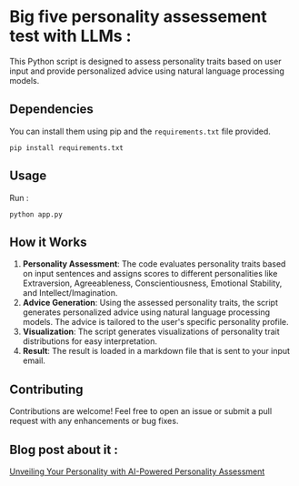 # Big five personality assessement test with LLMs :

This Python script is designed to assess personality traits based on user input and provide personalized advice using natural language processing models.

## Dependencies

You can install them using pip and the `requirements.txt` file provided.

`pip install requirements.txt`

## Usage

Run :

`python app.py`

## How it Works

1. **Personality Assessment**: The code evaluates personality traits based on input sentences and assigns scores to different personalities like Extraversion, Agreeableness, Conscientiousness, Emotional Stability, and Intellect/Imagination.
2. **Advice Generation**: Using the assessed personality traits, the script generates personalized advice using natural language processing models. The advice is tailored to the user's specific personality profile.
3. **Visualization**: The script generates visualizations of personality trait distributions for easy interpretation.
4. **Result**: The result is loaded in a markdown file that is sent to your input email.

## Contributing

Contributions are welcome! Feel free to open an issue or submit a pull request with any enhancements or bug fixes.

## Blog post about it :

[Unveiling Your Personality with AI-Powered Personality Assessment](https://medium.com/@marouanetalaa101/unveiling-your-personality-with-ai-powered-personality-assessment-3c2244cd2e29)
